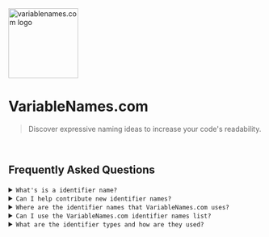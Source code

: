 <div>
<img src="https://variablenames.com/favicon.ico" alt="variablenames.com logo" height="138"/>
</div>

# VariableNames.com

> Discover expressive naming ideas to increase your code's readability.

<br>

## Frequently Asked Questions

<details>
  <summary><code>What's is a identifier name?</code></summary>
  
  <hr>
  
  ##### They are the names given to identify an entity in code.
  
  ```go
  // Example: Identifier Names
  
  addMetaData
  replacementText
  SEQUENCE_NUMBER
  isVisible
  setFullName
  SecurityError
  ResetPasswordForm
  XSRF_TOKEN
  isNumeric
  ```
 
  <hr>
  
</details>

<details>
  <summary><code>Can I help contribute new identifier names?</code></summary>
  
  <hr>
  
  ##### Absolutely! We are always looking for new contributors. <a href="https://twitter.com/variablenaming" target="_blank" alt="variablenames.com logo">Just give us a shout on twitter to join.</a>
  
  <hr>
  
</details>


<details>
  <summary><code>Where are the identifier names that VariableNames.com uses?</code></summary>
  
  <hr>
  
  ##### The identifier names used on VariableNames.com are fully open-source and can be viewed here: <a href="https://github.com/justinryanleung/VariableNames.com/blob/master/identifier-names.txt" target="_blank" alt="variablenames.com logo">Click to view →</a>
 
  <hr>
  
</details>

<details>
  <summary><code>Can I use the VariableNames.com identifier names list?</code></summary>
  
  <hr>
  
  ##### Yes you can! Feel free to use the ever growing identifier names list from this repo in your own projects.
  
  <hr>
  
</details>

<details>
  <summary><code>What are the identifier types and how are they used?</code></summary>
  
  <hr>
  
  ##### They are assigned to identifier names so there's a way to determine the specific purpose that name is used for.
  
  ```go
  // Example: Identifier Types
  
  variable
  function
  constant
  class
  endpoint
  test
  ui
  ```
  
  <hr>
   
</details>
<br>

<br>
